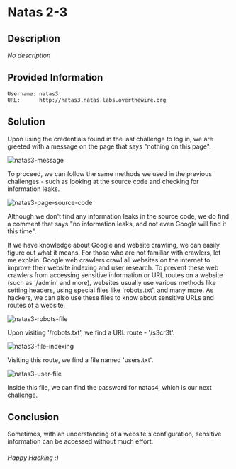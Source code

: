 # Natas 2-3 

## Description
*No description*
## Provided Information

	Username: natas3
	URL:      http://natas3.natas.labs.overthewire.org

## Solution

Upon using the credentials found in the last challenge to log in, we are greeted with a message on the page that says "nothing on this page".

![natas3-message](https://github.com/Itskmishra/OvertheWire_Walkthrough/assets/141756495/c97a5cec-48bc-4edc-84b9-cac9935e171c)


To proceed, we can follow the same methods we used in the previous challenges - such as looking at the source code and checking for information leaks. 



![natas3-page-source-code](https://github.com/Itskmishra/OvertheWire_Walkthrough/assets/141756495/df801706-ef43-4ee7-a1e0-b55549aab6a8)

Although we don't find any information leaks in the source code, we do find a comment that says "no information leaks, and not even Google will find it this time".



If we have knowledge about Google and website crawling, we can easily figure out what it means. For those who are not familiar with crawlers, let me explain. Google web crawlers crawl all websites on the internet to improve their website indexing and user research. To prevent these web crawlers from accessing sensitive information or URL routes on a website (such as '/admin' and more), websites usually use various methods like setting headers, using special files like 'robots.txt', and many more. As hackers, we can also use these files to know about sensitive URLs and routes of a website.


![natas3-robots-file](https://github.com/Itskmishra/OvertheWire_Walkthrough/assets/141756495/ac63b455-3979-4863-b49a-6c4b0e6bc183)

Upon visiting '/robots.txt', we find a URL route - '/s3cr3t'. 



![natas3-file-indexing](https://github.com/Itskmishra/OvertheWire_Walkthrough/assets/141756495/94e1d7c4-91f5-44ef-a659-301dfe07a2c8)

Visiting this route, we find a file named 'users.txt'. 

![natas3-user-file](https://github.com/Itskmishra/OvertheWire_Walkthrough/assets/141756495/4af8f453-f1a0-4fce-b633-7b7188cf4a25)

Inside this file, we can find the password for natas4, which is our next challenge.


## Conclusion
Sometimes, with an understanding of a website's configuration, sensitive information can be accessed without much effort.

###### Happy Hacking :)

